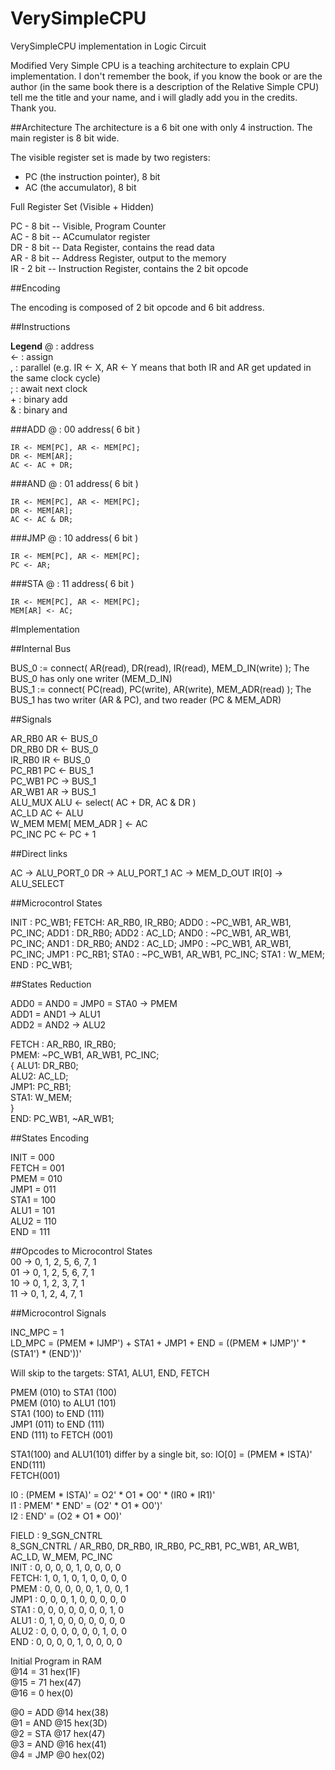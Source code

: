 # VerySimpleCPU
VerySimpleCPU implementation in Logic Circuit

Modified Very Simple CPU is a teaching architecture to explain CPU implementation.
I don't remember the book, if you know the book or are the author (in the same book there is a description of the Relative Simple CPU) tell me the title
and your name, and i will gladly add you in the credits. Thank you.

##Architecture
The architecture is a 6 bit one with only 4 instruction. The main register is 8 bit wide.

The visible register set is made by two registers:  
 * PC (the instruction pointer), 8 bit   
 * AC (the accumulator), 8 bit  
 

Full Register Set (Visible + Hidden)

PC - 8 bit  -- Visible, Program Counter  
AC - 8 bit  -- ACcumulator register  
DR - 8 bit  -- Data Register, contains the read data  
AR - 8 bit  -- Address Register, output to the memory  
IR - 2 bit  -- Instruction Register, contains the 2 bit opcode  

##Encoding

The encoding is composed of 2 bit opcode and 6 bit address.

##Instructions

**Legend** 
    @ : address  
    <- : assign  
    , : parallel (e.g. IR <- X, AR <- Y means that both IR and AR get updated in the same clock cycle)  
    ; : await next clock  
    + : binary add  
    & : binary and  

###ADD @ : 00 address( 6 bit )

    IR <- MEM[PC], AR <- MEM[PC];  
    DR <- MEM[AR];   
    AC <- AC + DR;  


###AND @ : 01 address( 6 bit )

    IR <- MEM[PC], AR <- MEM[PC];  
    DR <- MEM[AR];   
    AC <- AC & DR;  


###JMP @ : 10 address( 6 bit )

    IR <- MEM[PC], AR <- MEM[PC];  
    PC <- AR;  


###STA @ : 11 address( 6 bit )

    IR <- MEM[PC], AR <- MEM[PC];  
    MEM[AR] <- AC;  

#Implementation

##Internal Bus  

BUS_0 := connect( AR(read), DR(read), IR(read), MEM_D_IN(write) );                The BUS_0 has only one writer (MEM_D_IN)  
BUS_1 := connect( PC(read), PC(write), AR(write), MEM_ADR(read) );                The BUS_1 has two writer (AR & PC), and two reader (PC & MEM_ADR)  


##Signals

AR_RB0          AR <- BUS_0  
DR_RB0          DR <- BUS_0  
IR_RB0          IR <- BUS_0  
PC_RB1          PC <- BUS_1  
PC_WB1          PC -> BUS_1  
AR_WB1          AR -> BUS_1  
ALU_MUX         ALU <- select( AC + DR, AC & DR )  
AC_LD           AC <- ALU  
W_MEM           MEM[ MEM_ADR ] <- AC  
PC_INC          PC <- PC + 1  


##Direct links

AC -> ALU_PORT_0
DR -> ALU_PORT_1
AC -> MEM_D_OUT
IR[0] -> ALU_SELECT


##Microcontrol States

INIT : PC_WB1;
FETCH: AR_RB0, IR_RB0;
ADD0 : ~PC_WB1, AR_WB1, PC_INC;
ADD1 : DR_RB0;
ADD2 : AC_LD;
AND0 : ~PC_WB1, AR_WB1, PC_INC;
AND1 : DR_RB0;
AND2 : AC_LD;
JMP0 : ~PC_WB1, AR_WB1, PC_INC;
JMP1 : PC_RB1;
STA0 : ~PC_WB1, AR_WB1, PC_INC;
STA1 : W_MEM;
END  : PC_WB1;


##States Reduction

ADD0 = AND0 = JMP0 = STA0 -> PMEM  
ADD1 = AND1 -> ALU1  
ADD2 = AND2 -> ALU2  

FETCH : AR_RB0, IR_RB0;  
PMEM: ~PC_WB1, AR_WB1, PC_INC;  
{
    ALU1: DR_RB0;  
    ALU2: AC_LD;  
    JMP1: PC_RB1;  
    STA1: W_MEM;  
}  
END: PC_WB1, ~AR_WB1;  

##States Encoding  

INIT = 000  
FETCH = 001  
PMEM = 010  
JMP1 = 011  
STA1 = 100  
ALU1 = 101  
ALU2 = 110  
END = 111  

##Opcodes to Microcontrol States  
00 -> 0, 1, 2, 5, 6, 7, 1  
01 -> 0, 1, 2, 5, 6, 7, 1  
10 -> 0, 1, 2, 3, 7, 1  
11 -> 0, 1, 2, 4, 7, 1  

##Microcontrol Signals  

INC_MPC = 1  
LD_MPC = (PMEM * IJMP') + STA1 + JMP1 + END = ((PMEM * IJMP')' * (STA1') * (END'))'  

Will skip to the targets: STA1, ALU1, END, FETCH  

PMEM (010) to STA1 (100)  
PMEM (010) to ALU1 (101)  
STA1 (100) to END (111)  
JMP1 (011) to END (111)  
END (111) to FETCH (001)  

STA1(100) and ALU1(101) differ by a single bit, so: IO[0] = (PMEM * ISTA)'  
END(111)  
FETCH(001)  

I0 : (PMEM * ISTA)' = O2' * O1 * O0' * (IR0 * IR1)'  
I1 : PMEM' * END' = (O2' * O1 * O0')'  
I2 : END' = (O2 * O1 * O0)'  

FIELD : 9_SGN_CNTRL  
8_SGN_CNTRL / AR_RB0, DR_RB0, IR_RB0, PC_RB1, PC_WB1, AR_WB1, AC_LD, W_MEM, PC_INC  
INIT :          0,      0,      0,      0,      1,      0,      0,      0,      0  
FETCH:          1,      0,      1,      0,      1,      0,      0,      0,      0  
PMEM :          0,      0,      0,      0,      0,      1,      0,      0,      1  
JMP1 :          0,      0,      0,      1,      0,      0,      0,      0,      0  
STA1 :          0,      0,      0,      0,      0,      0,      0,      1,      0  
ALU1 :          0,      1,      0,      0,      0,      0,      0,      0,      0  
ALU2 :          0,      0,      0,      0,      0,      0,      1,      0,      0  
END  :          0,      0,      0,      0,      1,      0,      0,      0,      0  


Initial Program in RAM  
@14 = 31 hex(1F)  
@15 = 71 hex(47)  
@16 = 0  hex(0)  

@0 = ADD @14 hex(38)  
@1 = AND @15 hex(3D)  
@2 = STA @17 hex(47)  
@3 = AND @16 hex(41)  
@4 = JMP @0  hex(02)  

